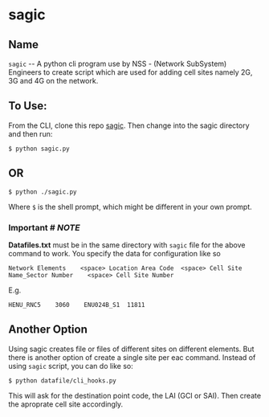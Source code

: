 # sagic

## Name

`sagic` -- A python cli program use by NSS - (Network SubSystem) Engineers to create script which are used
for adding cell sites namely 2G, 3G and 4G on the network.

## To Use:

From the CLI, clone this repo [sagic](https://github.com/2teez/sagic).
Then change into the sagic directory and then run:

```
$ python sagic.py
```

## OR

```
$ python ./sagic.py
```
Where `$` is the shell prompt, which might be different in your own prompt.

### Important # _NOTE_

**Datafiles.txt** must be in the same directory with ```sagic``` file for the above command to work.
You specify the data for configuration like so

```
Network Elements	<space>	Location Area Code	<space>	Cell Site Name_Sector Number	<space>	Cell Site Number
```
E.g.

```HENU_RNC5	3060	ENU024B_S1	11811```

## Another Option

Using sagic creates file or files of different sites on different elements. But there is another
option of create a single site per eac command.
Instead of using `sagic` script, you can do like so:

```
$ python datafile/cli_hooks.py
```

This will ask for the destination point code, the LAI (GCI or SAI). Then create the aproprate cell site accordingly.
